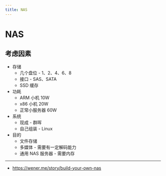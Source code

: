 ```yaml
---
title: NAS
---
```


# NAS

## 考虑因素

- 存储
  - 几个盘位 - 1、2、4、6、8
  - 接口 - SAS、SATA
  - SSD 缓存
- 功耗
  - ARM 小机 10W
  - x86 小机 20W
  - 正常小服务器 60W
- 系统
  - 现成 - 群晖
  - 自己组装 - Linux
- 目的
  - 文件存储
  - 多媒体 - 需要有一定解码能力
  - 通用 NAS 服务器 - 需要内存

---

- https://wener.me/story/build-your-own-nas
